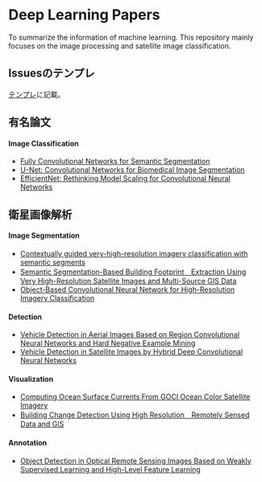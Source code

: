 # Deep Learning Papers
To summarize the information of machine learning. This repository mainly focuses on the image processing and satellite image classification.

## Issuesのテンプレ

[テンプレ](https://github.com/Shaw0202/Deep_Research/issues/4)に記載。

## 有名論文

#### Image Classification

* [Fully Convolutional Networks for Semantic Segmentation](https://github.com/Shaw0202/Deep_Research/issues/3)
* [U-Net: Convolutional Networks for Biomedical Image Segmentation](https://github.com/Shaw0202/Deep_Research/issues/2)
* [EfficientNet: Rethinking Model Scaling for Convolutional Neural Networks](https://github.com/Shaw0202/Deep_Research/issues/13)

## 衛星画像解析

#### Image Segmentation

* [Contextually guided very-high-resolution imagery classification with semantic segments](https://github.com/Shaw0202/Deep_Research/issues/5)
* [Semantic Segmentation-Based Building Footprint　Extraction Using Very High-Resolution Satellite Images and Multi-Source GIS Data](https://github.com/Shaw0202/Deep_Research/issues/12)
* [Object-Based Convolutional Neural Network for High-Resolution Imagery Classification](https://github.com/Shaw0202/Deep_Research/issues/11)

#### Detection

* [Vehicle Detection in Aerial Images Based on Region Convolutional Neural Networks and Hard Negative Example Mining](https://github.com/Shaw0202/Deep_Research/issues/10)
* [Vehicle Detection in Satellite Images by Hybrid Deep Convolutional Neural Networks](https://github.com/Shaw0202/Deep_Research/issues/9)

#### Visualization

* [Computing Ocean Surface Currents From GOCI Ocean Color Satellite Imagery](https://github.com/Shaw0202/Deep_Research/issues/7)
* [Building Change Detection Using High Resolution　Remotely Sensed Data and GIS](https://github.com/DeepResearchTeam/Deep_Research/issues/15)

#### Annotation

* [Object Detection in Optical Remote Sensing Images Based on Weakly Supervised Learning and High-Level Feature Learning](https://github.com/Shaw0202/Deep_Research/issues/6)


